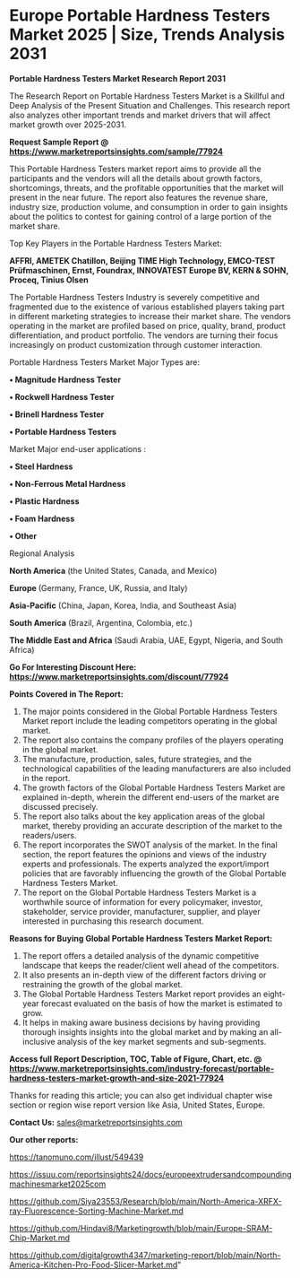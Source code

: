 # Europe Portable Hardness Testers Market 2025 | Size, Trends Analysis 2031

<strong>Portable Hardness Testers Market Research Report 2031</strong>

The Research Report on Portable Hardness Testers Market is a Skillful and Deep Analysis of the Present Situation and Challenges. This research report also analyzes other important trends and market drivers that will affect market growth over 2025-2031.

<strong>Request Sample Report @ <a href=https://www.marketreportsinsights.com/sample/77924>https://www.marketreportsinsights.com/sample/77924</a></strong>

This Portable Hardness Testers market report aims to provide all the participants and the vendors will all the details about growth factors, shortcomings, threats, and the profitable opportunities that the market will present in the near future. The report also features the revenue share, industry size, production volume, and consumption in order to gain insights about the politics to contest for gaining control of a large portion of the market share.

Top Key Players in the Portable Hardness Testers Market:

<strong>AFFRI, AMETEK Chatillon, Beijing TIME High Technology, EMCO-TEST Prüfmaschinen, Ernst, Foundrax, INNOVATEST Europe BV, KERN & SOHN, Proceq, Tinius Olsen</strong>

The Portable Hardness Testers Industry is severely competitive and fragmented due to the existence of various established players taking part in different marketing strategies to increase their market share. The vendors operating in the market are profiled based on price, quality, brand, product differentiation, and product portfolio. The vendors are turning their focus increasingly on product customization through customer interaction.

Portable Hardness Testers Market Major Types are:

<strong>• Magnitude Hardness Tester

• Rockwell Hardness Tester

• Brinell Hardness Tester

• Portable Hardness Testers</strong>

Market Major end-user applications :

<strong>• Steel Hardness

• Non-Ferrous Metal Hardness

• Plastic Hardness

• Foam Hardness

• Other</strong>

Regional Analysis

</u><strong><b>North America</b></strong> (the United States, Canada, and Mexico)

<strong><b>Europe </b></strong>(Germany, France, UK, Russia, and Italy)

<strong><b>Asia-Pacific</b></strong> (China, Japan, Korea, India, and Southeast Asia)

<strong><b>South America</b></strong> (Brazil, Argentina, Colombia, etc.)

<strong><b>The Middle East and Africa</b></strong> (Saudi Arabia, UAE, Egypt, Nigeria, and South Africa)

<strong>Go For Interesting Discount Here: <a href=https://www.marketreportsinsights.com/discount/77924>https://www.marketreportsinsights.com/discount/77924</a></strong>

<strong>Points Covered in The Report:</strong>
<ol>
  <li>The major points considered in the Global Portable Hardness Testers Market report include the leading competitors operating in the global market.</li>
  <li>The report also contains the company profiles of the players operating in the global market.</li>
  <li>The manufacture, production, sales, future strategies, and the technological capabilities of the leading manufacturers are also included in the report.</li>
  <li>The growth factors of the Global Portable Hardness Testers Market are explained in-depth, wherein the different end-users of the market are discussed precisely.</li>
  <li>The report also talks about the key application areas of the global market, thereby providing an accurate description of the market to the readers/users.</li>
  <li>The report incorporates the SWOT analysis of the market. In the final section, the report features the opinions and views of the industry experts and professionals. The experts analyzed the export/import policies that are favorably influencing the growth of the Global Portable Hardness Testers Market.</li>
  <li>The report on the Global Portable Hardness Testers Market is a worthwhile source of information for every policymaker, investor, stakeholder, service provider, manufacturer, supplier, and player interested in purchasing this research document.</li>
</ol>
<strong>Reasons for Buying Global Portable Hardness Testers Market Report:</strong>

<ol>
  <li>The report offers a detailed analysis of the dynamic competitive landscape that keeps the reader/client well ahead of the competitors.</li>
  <li>It also presents an in-depth view of the different factors driving or restraining the growth of the global market.</li>
  <li>The Global Portable Hardness Testers Market report provides an eight-year forecast evaluated on the basis of how the market is estimated to grow.</li>
  <li>It helps in making aware business decisions by having providing thorough insights insights into the global market and by making an all-inclusive analysis of the key market segments and sub-segments.</li>
</ol>
<strong>Access full Report Description, TOC, Table of Figure, Chart, etc. @ <a href=https://www.marketreportsinsights.com/industry-forecast/portable-hardness-testers-market-growth-and-size-2021-77924>https://www.marketreportsinsights.com/industry-forecast/portable-hardness-testers-market-growth-and-size-2021-77924</a></strong>


Thanks for reading this article; you can also get individual chapter wise section or region wise report version like Asia, United States, Europe.

<strong>Contact Us:</strong>
sales@marketreportsinsights.com

<strong>Our other reports:</strong>

<a href=https://tanomuno.com/illust/549439>https://tanomuno.com/illust/549439</a>

<a href=https://issuu.com/reportsinsights24/docs/europeextrudersandcompoundingmachinesmarket2025com>https://issuu.com/reportsinsights24/docs/europeextrudersandcompoundingmachinesmarket2025com</a>

<a href=https://github.com/Siya23553/Research/blob/main/North-America-XRFX-ray-Fluorescence-Sorting-Machine-Market.md>https://github.com/Siya23553/Research/blob/main/North-America-XRFX-ray-Fluorescence-Sorting-Machine-Market.md</a>

<a href=https://github.com/Hindavi8/Marketingrowth/blob/main/Europe-SRAM-Chip-Market.md>https://github.com/Hindavi8/Marketingrowth/blob/main/Europe-SRAM-Chip-Market.md</a>

<a href=https://github.com/digitalgrowth4347/marketing-report/blob/main/North-America-Kitchen-Pro-Food-Slicer-Market.md>https://github.com/digitalgrowth4347/marketing-report/blob/main/North-America-Kitchen-Pro-Food-Slicer-Market.md</a>"
